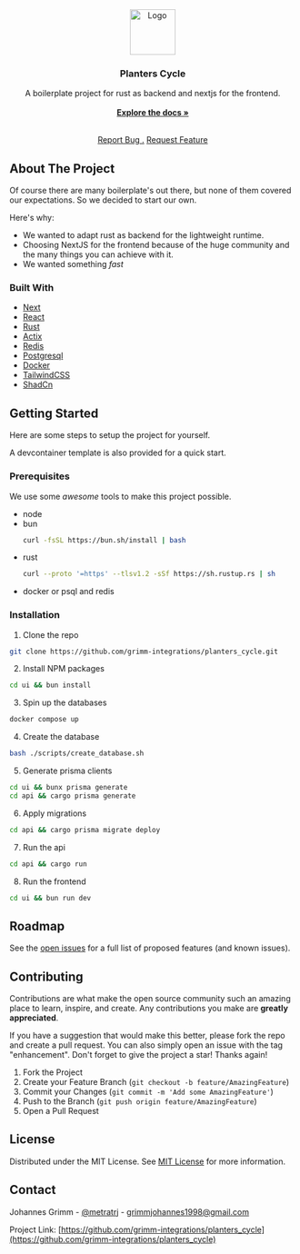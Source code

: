 <div align="center">
<a href="https://github.com/grimm-integrations/planters_cycle">
<img src="https://avatars.githubusercontent.com/u/151554346?s=200&v=4" alt="Logo" width="80" height="80">
</a>
<h3 align="center">Planters Cycle</h3>
<p align="center">
A boilerplate project for rust as backend and nextjs for the frontend.
<br/>
<br/>
<a href="https://github.com/grimm-integrations/planters_cycle/wiki"><strong>Explore the docs »</strong></a>
<br/>
<br/>
  
<a href="https://github.com/grimm-integrations/planters_cycle/issues/new?labels=bug&template=bug_report.md">Report Bug .</a>
<a href="https://github.com/grimm-integrations/planters_cycle/issues/new?labels=enhancement&template=feature_request.md&title=feat%3A">Request Feature</a>
</p>
</div>

## About The Project

Of course there are many boilerplate's out there, but none of them covered our expectations. So we decided to start our own.

Here's why:

- We wanted to adapt rust as backend for the lightweight runtime.
- Choosing NextJS for the frontend because of the huge community and the many things you can achieve with it.
- We wanted something *fast*

### Built With

- [Next](https://nextjs.org)
- [React](https://reactjs.org)
- [Rust](https://www.rust-lang.org)
- [Actix](https://actix.rs)
- [Redis](https://redis.io)
- [Postgresql](https://www.postgresql.org)
- [Docker](https://www.docker.com)
- [TailwindCSS](https://tailwindcss.com)
- [ShadCn](https://ui.shadcn.com)

## Getting Started

Here are some steps to setup the project for yourself.

A devcontainer template is also provided for a quick start.
### Prerequisites

We use some *awesome* tools to make this project possible.

- node
- bun
  ```sh
  curl -fsSL https://bun.sh/install | bash
  ```
- rust
  ```sh
  curl --proto '=https' --tlsv1.2 -sSf https://sh.rustup.rs | sh
  ```
- docker or psql and redis

### Installation

1. Clone the repo
```sh
git clone https://github.com/grimm-integrations/planters_cycle.git
```
2. Install NPM packages
```sh
cd ui && bun install
```
3. Spin up the databases
```sh
docker compose up
```
4. Create the database
```sh
bash ./scripts/create_database.sh
```
5. Generate prisma clients
```sh
cd ui && bunx prisma generate
cd api && cargo prisma generate
```
6. Apply migrations
```sh
cd api && cargo prisma migrate deploy
```
7. Run the api
```sh
cd api && cargo run
```
8. Run the frontend
```sh
cd ui && bun run dev
```

## Roadmap

See the [open issues](https://github.com/grimm-integrations/planters_cycle/issues) for a full list of proposed features (and known issues).

## Contributing

Contributions are what make the open source community such an amazing place to learn, inspire, and create. Any contributions you make are **greatly appreciated**.

If you have a suggestion that would make this better, please fork the repo and create a pull request. You can also simply open an issue with the tag "enhancement".
Don't forget to give the project a star! Thanks again!

1. Fork the Project
2. Create your Feature Branch (`git checkout -b feature/AmazingFeature`)
3. Commit your Changes (`git commit -m 'Add some AmazingFeature'`)
4. Push to the Branch (`git push origin feature/AmazingFeature`)
5. Open a Pull Request

## License

Distributed under the MIT License. See [MIT License](https://opensource.org/licenses/MIT) for more information.

## Contact

Johannes Grimm - [@metratrj](https://github.com/metratrj) - <grimmjohannes1998@gmail.com>

Project Link: [https://github.com/grimm-integrations/planters_cycle](https://github.com/grimm-integrations/planters_cycle)
